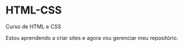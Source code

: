 # HTML-CSS
 Curso de HTML e CSS

 Estou aprendendo a criar sites e agora vou gerenciar meu repositório.
